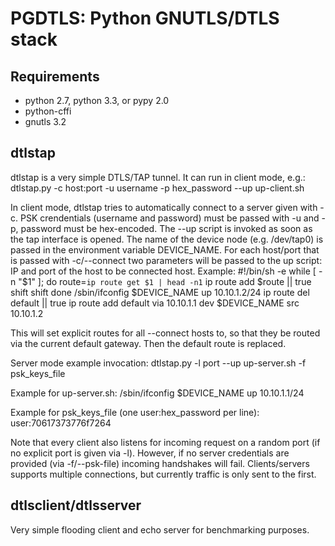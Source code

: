 PGDTLS: Python GNUTLS/DTLS stack
================================

Requirements
------------

- python 2.7, python 3.3, or pypy 2.0
- python-cffi
- gnutls 3.2


dtlstap
-------

dtlstap is a very simple DTLS/TAP tunnel. It can run in client mode, e.g.:
    dtlstap.py -c host:port -u username -p hex_password --up up-client.sh

In client mode, dtlstap tries to automatically connect to a server given with -c. PSK crendentials (username and password) must be passed with -u and -p, password must be hex-encoded. The --up script is invoked as soon as the tap interface is opened. The name of the device node (e.g. /dev/tap0) is passed in the environment variable DEVICE\_NAME. For each host/port that is passed with -c/--connect two parameters will be passed to the up script: IP and port of the host to be connected host. Example:
    #!/bin/sh -e
    while [ -n "$1" ]; do
        route=`ip route get $1 | head -n1`
        ip route add $route || true
        shift
        shift
    done
    /sbin/ifconfig $DEVICE_NAME up 10.10.1.2/24
    ip route del default || true
    ip route add default via 10.10.1.1 dev $DEVICE_NAME src 10.10.1.2

This will set explicit routes for all --connect hosts to, so that they be routed via the current default gateway. Then the default route is replaced.

Server mode example invocation:
    dtlstap.py -l port --up up-server.sh -f psk_keys_file

Example for up-server.sh:
    /sbin/ifconfig $DEVICE_NAME up 10.10.1.1/24

Example for psk\_keys\_file (one user:hex\_password per line):
	user:70617373776f7264

Note that every client also listens for incoming request on a random port (if no explicit port is given via -l). However, if no server credentials are provided (via -f/--psk-file) incoming handshakes will fail. Clients/servers supports multiple connections, but currently traffic is only sent to the first.

dtlsclient/dtlsserver
---------------------

Very simple flooding client and echo server for benchmarking purposes.
